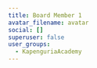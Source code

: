 ```yaml
---
title: Board Member 1
avatar_filename: avatar
social: []
superuser: false
user_groups:
  - KapenguriaAcademy
---
```

